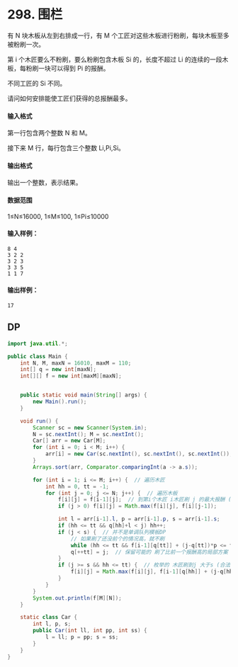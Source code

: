 # 298. 围栏

有 N 块木板从左到右排成一行，有 M 个工匠对这些木板进行粉刷，每块木板至多被粉刷一次。

第 i 个木匠要么不粉刷，要么粉刷包含木板 Si 的，长度不超过 Li 的连续的一段木板，每粉刷一块可以得到 Pi 的报酬。

不同工匠的 Si 不同。

请问如何安排能使工匠们获得的总报酬最多。

#### 输入格式

第一行包含两个整数 N 和 M。

接下来 M 行，每行包含三个整数 Li,Pi,Si。

#### 输出格式

输出一个整数，表示结果。

#### 数据范围

1≤N≤16000, 1≤M≤100, 1≤Pi≤10000

#### 输入样例：

```
8 4
3 2 2
3 2 3
3 3 5
1 1 7 
```

#### 输出样例：

```
17
```



## DP

```java
import java.util.*;

public class Main {
    int N, M, maxN = 16010, maxM = 110;
    int[] q = new int[maxN];
    int[][] f = new int[maxM][maxN];


    public static void main(String[] args) {
        new Main().run();
    }

    void run() {
        Scanner sc = new Scanner(System.in);
        N = sc.nextInt(); M = sc.nextInt();
        Car[] arr = new Car[M];
        for (int i = 0; i < M; i++) {
            arr[i] = new Car(sc.nextInt(), sc.nextInt(), sc.nextInt());
        }
        Arrays.sort(arr, Comparator.comparingInt(a -> a.s));

        for (int i = 1; i <= M; i++) {  // 遍历木匠
            int hh = 0, tt = -1;
            for (int j = 0; j <= N; j++) {  // 遍历木板
                f[i][j] = f[i-1][j];  // 到第i个木匠 i木匠刷 j 的最大报酬 (即j是连续木板的右端)
                if (j > 0) f[i][j] = Math.max(f[i][j], f[i][j-1]);

                int l = arr[i-1].l, p = arr[i-1].p, s = arr[i-1].s;
                if (hh <= tt && q[hh]+l < j) hh++;
                if (j < s) {  // 并不是单调队列模板DP
                    // 如果刷了还没前个的情况高，就不刷
                    while (hh <= tt && f[i-1][q[tt]] + (j-q[tt])*p <= f[i-1][j]) tt--;  
                    q[++tt] = j;  // 保留可能的 刷了比前一个报酬高的局部方案
                }
                if (j >= s && hh <= tt) {  // 枚举的 木匠刷到j 大于s (合法状态)
                    f[i][j] = Math.max(f[i][j], f[i-1][q[hh]] + (j-q[hh])*p);
                }
            }
        }
        System.out.println(f[M][N]);
    }

    static class Car {
        int l, p, s;
        public Car(int ll, int pp, int ss) {
            l = ll; p = pp; s = ss;
        }
    }
}
```

